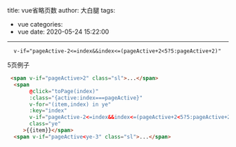 title: vue省略页数
author: 大白腿
tags:
  - vue
categories:
  - vue
date: 2020-05-24 15:22:00
---
```
  v-if="pageActive-2<=index&&index<=(pageActive+2<5?5:pageActive+2)"
 ```
5页例子
 ```html
  <span v-if="pageActive>2" class="sl">...</span>
   <span
        @click="toPage(index)"
        :class="{active:index===pageActive}"
        v-for="(item,index) in ye"
        :key="index"
        v-if="pageActive-2<=index&&index<=(pageActive+2<5?5:pageActive+2)"
        class="ye"
      >{{item}}</span>
   <span v-if="pageActive<ye-3" class="sl">...</span>
  ```